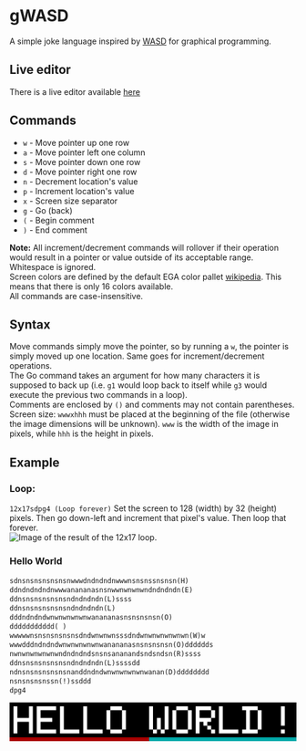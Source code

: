 # gWASD
A simple joke language inspired by [WASD](https://esolangs.org/wiki/WASD) for graphical programming.

## Live editor
There is a live editor available [here](https://zachspi.ddns.net/projects/gWASD/gWASD.html)

## Commands
- `w` - Move pointer up one row
- `a` - Move pointer left one column
- `s` - Move pointer down one row
- `d` - Move pointer right one row
- `n` - Decrement location's value
- `p` - Increment location's value
- `x` - Screen size separator
- `g` - Go (back)
- `(` - Begin comment
- `)` - End comment

**Note:** All increment/decrement commands will rollover if their operation would result in a pointer or value outside of its acceptable range.\
Whitespace is ignored.\
Screen colors are defined by the default EGA color pallet [wikipedia](https://en.wikipedia.org/wiki/Enhanced_Graphics_Adapter#Color_palette). This means that there is only 16 colors available.\
All commands are case-insensitive.

## Syntax
Move commands simply move the pointer, so by running a `w`, the pointer is simply moved up one location. Same goes for increment/decrement operations.\
The Go command takes an argument for how many characters it is supposed to back up (i.e. `g1` would loop back to itself while `g3` would execute the previous two commands in a loop).\
Comments are enclosed by `()` and comments may not contain parentheses.
Screen size: `wwwxhhh` must be placed at the beginning of the file (otherwise the image dimensions will be unknown). `www` is the width of the image in pixels, while `hhh` is the height in pixels.


## Example
### Loop:
```12x17sdpg4 (Loop forever)```
Set the screen to 128 (width) by 32 (height) pixels. Then go down-left and increment that pixel's value. Then loop that forever.\
![Image of the result of the 12x17 loop.](images/loop.png)

### Hello World
```74x10
sdnsnsnsnsnsnsnwwwdndndndnwwwnsnsnssnsnsn(H)
ddndndndndnwwwanananasnsnwwnwnwnwndndndndn(E)
ddnsnsnsnsnsnsndndndndn(L)ssss
ddnsnsnsnsnsnsndndndndn(L)
dddndndndwnwnwnwnwnwanananasnsnsnsnsn(O)
ddddddddddd( )
wwwwwnsnsnsnsnsnsdndwnwnwnsssdndwnwnwnwnwnwn(W)w
wwwdddndndndwnwnwnwnwnwanananasnsnsnsnsn(O)dddddds
nwnwnwnwnwnwndndndndsnsnsananandsndsndsn(R)ssss
ddnsnsnsnsnsnsndndndndn(L)ssssdd
ndnsnsnsnsnsnsnanddndndwnwnwnwnwnwanan(D)dddddddd
nsnsnsnsnssn(!)ssddd
dpg4
```

![Image of the result of running the Hello World program.](images/hello_world.png)
